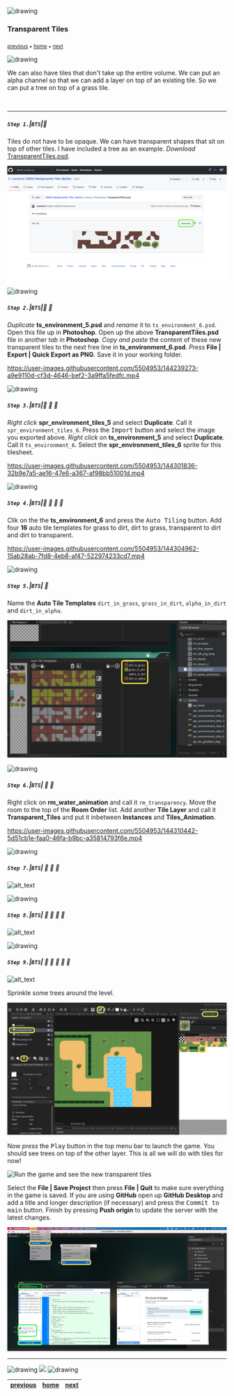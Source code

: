 <img src="https://via.placeholder.com/1000x4/45D7CA/45D7CA" alt="drawing" height="4px"/>

### Transparent Tiles

<sub>[previous](../animated-tiles/README.md#user-content-animated-tiles) • [home](../README.md#user-content-gms2-background-tiles--sprites---table-of-contents) • [next](../animations/README.md#user-content-animations)</sub>

<img src="https://via.placeholder.com/1000x4/45D7CA/45D7CA" alt="drawing" height="4px"/>

We can also have tiles that don't take up the entire volume.  We can put an alpha channel so that we can add a layer on top of an existing tile.  So we can put a tree on top of a grass tile.

<br>

---


##### `Step 1.`\|`BTS`|:small_blue_diamond:

Tiles do not have to be opaque.  We can have transparent shapes that sit on top of other tiles.  I have included a tree as an example.  *Download* [TransparentTiles.psd](../Assets/Photoshop/TransparentTiles.psd).

![Locate Inluded Files/TutorialResources/Photoshop/TransparentTree.psd](images/TransparentTreePSD.png)

<img src="https://via.placeholder.com/500x2/45D7CA/45D7CA" alt="drawing" height="2px" alt = ""/>

##### `Step 2.`\|`BTS`|:small_blue_diamond: :small_blue_diamond: 

*Duplicate* **ts_environment_5.psd** and *rename* it to `ts_environment_6.psd`. Open this file up in **Photoshop**.  Open up the above **TransparentTiles.psd** file in another *tab* in **Photoshop**. *Copy and paste* the content of these new transparent tiles to the next free line in **ts_environment_6.psd**. *Press* **File | Export | Quick Export as PNG**.  Save it in your working folder.

https://user-images.githubusercontent.com/5504953/144239273-a9e9110d-cf3d-4646-bef2-3a9ffa5fedfc.mp4

<img src="https://via.placeholder.com/500x2/45D7CA/45D7CA" alt="drawing" height="2px" alt = ""/>

##### `Step 3.`\|`BTS`|:small_blue_diamond: :small_blue_diamond: :small_blue_diamond:

*Right click* **spr_environment_tiles_5** and select **Duplicate**.  Call it `spr_environment_tiles_6`.  Press the <kbd>Import</kbd> button and select the image you exported above. *Right click* on **ts_environment_5** and select **Duplicate**. Call it `ts_environment_6`.  Select the **spr_environment_tiles_6** sprite for this tilesheet.

https://user-images.githubusercontent.com/5504953/144301836-32b9e7a5-ae16-47e6-a367-af98bb51001d.mp4

<img src="https://via.placeholder.com/500x2/45D7CA/45D7CA" alt="drawing" height="2px" alt = ""/>

##### `Step 4.`\|`BTS`|:small_blue_diamond: :small_blue_diamond: :small_blue_diamond: :small_blue_diamond:

Clik on the the **ts_environment_6** and press the <kbd>Auto Tiling</kbd> button. Add four **16** auto tile templates for grass to dirt, dirt to grass, transparent to dirt and dirt to transparent.

https://user-images.githubusercontent.com/5504953/144304962-15ab28ab-7fd8-4eb8-af47-522974233cd7.mp4

<img src="https://via.placeholder.com/500x2/45D7CA/45D7CA" alt="drawing" height="2px" alt = ""/>

##### `Step 5.`\|`BTS`| :small_orange_diamond:

Name the **Auto Tile Templates** `dirt_in_grass`, `grass_in_dirt`, `alpha_in_dirt` and `dirt_in_alpha`.

![name auto tile templates](images/nameAutoTiles.png)

<img src="https://via.placeholder.com/500x2/45D7CA/45D7CA" alt="drawing" height="2px" alt = ""/>

##### `Step 6.`\|`BTS`| :small_orange_diamond: :small_blue_diamond:

Right click on **rm_water_animation** and call it `rm_transparency`.  Move the room to the top of the **Room Order** list. Add another **Tile Layer** and call it **Transparent_Tiles** and put it inbetween **Instances** and **Tiles_Animation**.

https://user-images.githubusercontent.com/5504953/144310442-5d51cb1e-faa0-46fa-b9bc-a35814793f6e.mp4

<img src="https://via.placeholder.com/500x2/45D7CA/45D7CA" alt="drawing" height="2px" alt = ""/>

##### `Step 7.`\|`BTS`| :small_orange_diamond: :small_blue_diamond: :small_blue_diamond:

![alt_text](images/.png)

<img src="https://via.placeholder.com/500x2/45D7CA/45D7CA" alt="drawing" height="2px" alt = ""/>

##### `Step 8.`\|`BTS`| :small_orange_diamond: :small_blue_diamond: :small_blue_diamond: :small_blue_diamond:

![alt_text](images/.png)

<img src="https://via.placeholder.com/500x2/45D7CA/45D7CA" alt="drawing" height="2px" alt = ""/>

##### `Step 9.`\|`BTS`| :small_orange_diamond: :small_blue_diamond: :small_blue_diamond: :small_blue_diamond: :small_blue_diamond:

![alt_text](images/.png)

Sprinkle some trees around the level.

![Open rm_lbl_test_3 and add another Tile Layer and call it Transparent_Tiles and put it between Instances and Tiles_Animation and add some trees to the level](images/AddTreesToRoom.png)

Now *press* the <kbd>Play</kbd> button in the top menu bar to launch the game. You should see trees on top of the other layer.  This is all we will do with tiles for now! 

![Run the game and see the new transparent tiles](images/TransparentTiles.gif)

Select the **File | Save Project** then press **File | Quit** to make sure everything in the game is saved. If you are using **GitHub** open up **GitHub Desktop** and add a title and longer description (if necessary) and press the <kbd>Commit to main</kbd> button. Finish by pressing **Push origin** to update the server with the latest changes.

![save, quit, commit and push to github](images/GitHub.png)

___

<img src="https://via.placeholder.com/1000x4/dba81a/dba81a" alt="drawing" height="4px" alt = ""/>

<img src="https://via.placeholder.com/1000x100/45D7CA/000000/?text=Next Up - Animations">

<img src="https://via.placeholder.com/1000x4/dba81a/dba81a" alt="drawing" height="4px" alt = ""/>

| [previous](../animated-tiles/README.md#user-content-animated-tiles)| [home](../README.md#user-content-gms2-background-tiles--sprites---table-of-contents) | [next](../animations/README.md#user-content-animations)|
|---|---|---|
